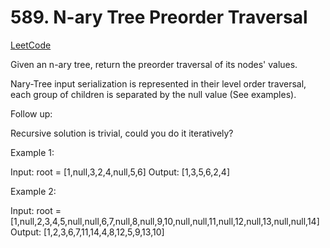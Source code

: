 # 589. N-ary Tree Preorder Traversal

[LeetCode](https://leetcode.com/problems/n-ary-tree-preorder-traversal/)

Given an n-ary tree, return the preorder traversal of its nodes' values.

Nary-Tree input serialization is represented in their level order traversal, each group of children is separated by the null value (See examples).



Follow up:

Recursive solution is trivial, could you do it iteratively?



Example 1:

Input: root = [1,null,3,2,4,null,5,6]
Output: [1,3,5,6,2,4]

Example 2:

Input: root = [1,null,2,3,4,5,null,null,6,7,null,8,null,9,10,null,null,11,null,12,null,13,null,null,14]
Output: [1,2,3,6,7,11,14,4,8,12,5,9,13,10]
